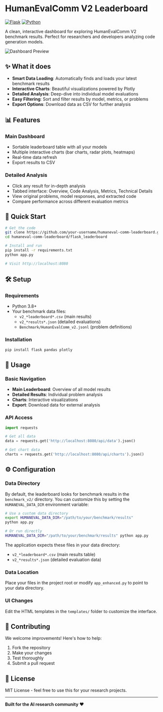 # HumanEvalComm V2 Leaderboard

[![Flask](https://img.shields.io/badge/Flask-2.3+-blue.svg)](https://flask.palletsprojects.com/)
[![Python](https://img.shields.io/badge/Python-3.8+-green.svg)](https://www.python.org/)

A clean, interactive dashboard for exploring HumanEvalComm V2 benchmark results. Perfect for researchers and developers analyzing code generation models.

![Dashboard Preview](https://via.placeholder.com/800x400/2563eb/ffffff?text=HumanEvalComm+V2+Dashboard)

## ✨ What it does

- **Smart Data Loading**: Automatically finds and loads your latest benchmark results
- **Interactive Charts**: Beautiful visualizations powered by Plotly
- **Detailed Analysis**: Deep-dive into individual model evaluations
- **Easy Filtering**: Sort and filter results by model, metrics, or problems
- **Export Options**: Download data as CSV for further analysis

## 📊 Features

### Main Dashboard

- Sortable leaderboard table with all your models
- Multiple interactive charts (bar charts, radar plots, heatmaps)
- Real-time data refresh
- Export results to CSV

### Detailed Analysis

- Click any result for in-depth analysis
- Tabbed interface: Overview, Code Analysis, Metrics, Technical Details
- View original problems, model responses, and extracted code
- Compare performance across different evaluation metrics

## 🚀 Quick Start

```bash
# Get the code
git clone https://github.com/your-username/humaneval-comm-leaderboard.git
cd humaneval-comm-leaderboard/flask_leaderboard

# Install and run
pip install -r requirements.txt
python app.py

# Visit http://localhost:8080
```

## 🛠️ Setup

### Requirements

- Python 3.8+
- Your benchmark data files:
  - `v2_*leaderboard*.csv` (main results)
  - `v2_*results*.json` (detailed evaluations)
  - `Benchmark/HumanEvalComm_v2.jsonl` (problem definitions)

### Installation

```bash
pip install flask pandas plotly
```

## 🎯 Usage

### Basic Navigation

- **Main Leaderboard**: Overview of all model results
- **Detailed Results**: Individual problem analysis
- **Charts**: Interactive visualizations
- **Export**: Download data for external analysis

### API Access

```python
import requests

# Get all data
data = requests.get('http://localhost:8080/api/data').json()

# Get chart data
charts = requests.get('http://localhost:8080/api/charts').json()
```

## ⚙️ Configuration

### Data Directory

By default, the leaderboard looks for benchmark results in the `benchmark_v2/` directory. You can customize this by setting the `HUMANEVAL_DATA_DIR` environment variable:

```bash
# Use a custom data directory
export HUMANEVAL_DATA_DIR="/path/to/your/benchmark/results"
python app.py

# Or run directly
HUMANEVAL_DATA_DIR="/path/to/your/benchmark/results" python app.py
```

The application expects these files in your data directory:

- `v2_*leaderboard*.csv` (main results table)
- `v2_*results*.json` (detailed evaluation data)

### Data Location

Place your files in the project root or modify `app_enhanced.py` to point to your data directory.

### UI Changes

Edit the HTML templates in the `templates/` folder to customize the interface.

## 🤝 Contributing

We welcome improvements! Here's how to help:

1. Fork the repository
2. Make your changes
3. Test thoroughly
4. Submit a pull request

## 📄 License

MIT License - feel free to use this for your research projects.

---

**Built for the AI research community** ❤️
